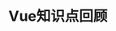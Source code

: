 <!--
 * @author       : shuwang.wu@getech.cn
 * @createdDate  : 2021-02-02 09:03:19
 * @version      : 1.0
 * @modifier     : shuwang.wu@getech.cn
 * @modifiedDate : 2021-02-02 09:03:37
 * @reason       : vue知识点回顾
 * @FilePath     : \notes\notes\vue\review.md
-->

# Vue知识点回顾
